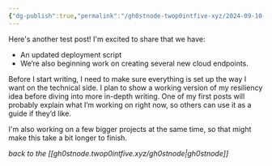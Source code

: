 ```yaml
---
{"dg-publish":true,"permalink":"/gh0stnode-twop0intfive-xyz/2024-09-10-yet-another-test-post/","title":"in theaters now! Coming this summer: ","created":"2024-10-13T16:30:20.000-04:00","updated":"2024-10-13T16:38:28.000-04:00"}
---
```



Here's another test post! I'm excited to share that we have:
- An updated deployment script 
- We’re also beginning work on creating several new cloud endpoints.


Before I start writing, I need to make sure everything is set up the way I want on the technical side. I plan to show a working version of my resiliency idea before diving into more in-depth writing. One of my first posts will probably explain what I’m working on right now, so others can use it as a guide if they’d like.

I'm also working on a few bigger projects at the same time, so that might make this take a bit longer to finish.



*back to the [[gh0stnode.twop0intfive.xyz/gh0stnode\|gh0stnode]]*
